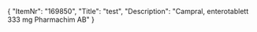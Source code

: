{
  "ItemNr": "169850",
  "Title": "test",
  "Description": "Campral, enterotablett 333 mg Pharmachim AB"
}